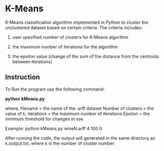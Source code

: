 # K-Means
K-Means classification algorithm implemented in Python to cluster the unclustered dataset based on certain criteria. The criteria includes:

1. user specified number of clusters for K-Means algorithm

2. the maximum number of iterations for the algorithm

3. the epsilon value (change of the sum of the distance from the centroids between iterations)

## Instruction
To Run the program use the following command: 

**python kMeans.py <filename> <Number of Clusters> <Iterations> <Epsilon>**

where,
	filename = the name of the .arff dataset
	Number of clusters = the value of k,
	iterations = the maximum number of iterations
	Epsilon = the minimum threshold for changes in sse

Example: 
	python kMeans.py wineN.arff 4 100 0
	
After running the code, the output will generated in the same directory as k.output.txt, where k is the number of cluster number 

